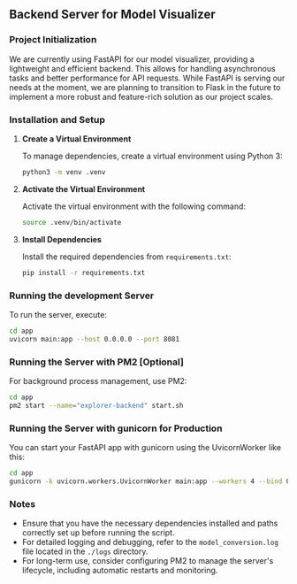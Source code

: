 ## Backend Server for Model Visualizer

### Project Initialization

We are currently using FastAPI for our model visualizer, providing a lightweight and efficient backend. This allows for handling asynchronous tasks and better performance for API requests. While FastAPI is serving our needs at the moment, we are planning to transition to Flask in the future to implement a more robust and feature-rich solution as our project scales.

### Installation and Setup

1. **Create a Virtual Environment**

   To manage dependencies, create a virtual environment using Python 3:

   ```bash
   python3 -m venv .venv
   ```

2. **Activate the Virtual Environment**

   Activate the virtual environment with the following command:

   ```bash
   source .venv/bin/activate
   ```

3. **Install Dependencies**

   Install the required dependencies from `requirements.txt`:

   ```bash
   pip install -r requirements.txt
   ```

### Running the development Server

To run the server, execute:

```bash
cd app
uvicorn main:app --host 0.0.0.0 --port 8081
```

### Running the Server with PM2 [Optional]

For background process management, use PM2:

```bash
cd app
pm2 start --name="explorer-backend" start.sh
```

### Running the Server with gunicorn for Production

You can start your FastAPI app with gunicorn using the UvicornWorker like this:

```bash
cd app
gunicorn -k uvicorn.workers.UvicornWorker main:app --workers 4 --bind 0.0.0.0:8081
```

### Notes

- Ensure that you have the necessary dependencies installed and paths correctly set up before running the script.
- For detailed logging and debugging, refer to the `model_conversion.log` file located in the `./logs` directory.
- For long-term use, consider configuring PM2 to manage the server's lifecycle, including automatic restarts and monitoring.
